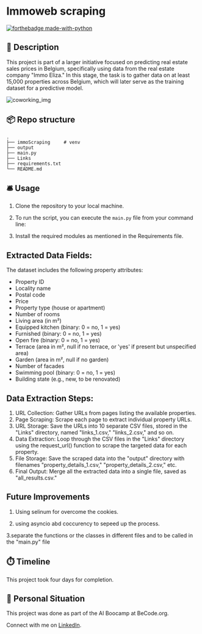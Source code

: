 # Immoweb scraping
[![forthebadge made-with-python](https://ForTheBadge.com/images/badges/made-with-python.svg)](https://www.python.org/)


## 🏢 Description

This project is part of a larger initiative focused on predicting real estate sales prices in Belgium, specifically using data from the real estate company "Immo Eliza." In this stage, the task is to gather data on at least 15,000 properties across Belgium, which will later serve as the training dataset for a predictive model.

![coworking_img](https://grepsr.com/wp-content/uploads/2024/04/image.jpeg)

## 📦 Repo structure

```
.
├── immoScraping     # venv
├── output
├── main.py
├── Links
├── requirements.txt 
└── README.md
```

## 🛎️ Usage

1. Clone the repository to your local machine.

2. To run the script, you can execute the `main.py` file from your command line:

3. Install the required modules as mentioned in the Requirements file.

## Extracted Data Fields:
The dataset includes the following property attributes:

- Property ID
- Locality name
- Postal code
- Price
- Property type (house or apartment)
- Number of rooms
- Living area (in m²)
- Equipped kitchen (binary: 0 = no, 1 = yes)
- Furnished (binary: 0 = no, 1 = yes)
- Open fire (binary: 0 = no, 1 = yes)
- Terrace (area in m², null if no terrace, or 'yes' if present but unspecified area)
- Garden (area in m², null if no garden)
- Number of facades
- Swimming pool (binary: 0 = no, 1 = yes)
- Building state (e.g., new, to be renovated)

## Data Extraction Steps:

1. URL Collection: Gather URLs from pages listing the available properties.
2. Page Scraping: Scrape each page to extract individual property URLs.
3. URL Storage: Save the URLs into 10 separate CSV files, stored in the "Links" directory, named "links_1.csv," "links_2.csv," and so on.
4. Data Extraction: Loop through the CSV files in the "Links" directory using the request_url() function to scrape the targeted data for each property.
5. File Storage: Save the scraped data into the "output" directory with filenames "property_details_1.csv," "property_details_2.csv," etc.
6. Final Output: Merge all the extracted data into a single file, saved as "all_results.csv."

##  Future Improvements
1. Using selinum for overcome the cookies.

2. using asyncio abd coccurency to sepeed up the process.

3.separate the functions or the classes in different files and to be called in the "main.py" file

## ⏱️ Timeline

This project took four days for completion.

## 📌 Personal Situation
This project was done as part of the AI Boocamp at BeCode.org. 

Connect with me on [LinkedIn](https://www.linkedin.com/in/moustafa-gabil-8a4a6bab/).

